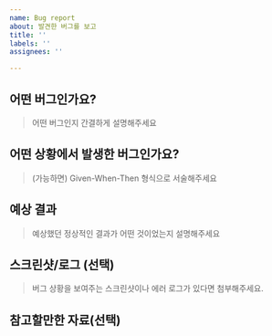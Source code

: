```yaml
---
name: Bug report
about: 발견한 버그를 보고
title: ''
labels: ''
assignees: ''

---
```


## 어떤 버그인가요?

> 어떤 버그인지 간결하게 설명해주세요

## 어떤 상황에서 발생한 버그인가요?

> (가능하면) Given-When-Then 형식으로 서술해주세요

## 예상 결과

> 예상했던 정상적인 결과가 어떤 것이었는지 설명해주세요

## 스크린샷/로그 (선택)
> 버그 상황을 보여주는 스크린샷이나 에러 로그가 있다면 첨부해주세요.

## 참고할만한 자료(선택)

